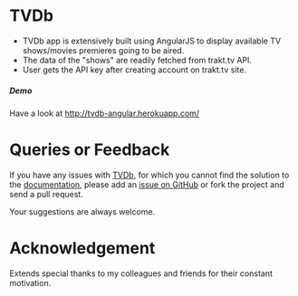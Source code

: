 TVDb
====

 * TVDb app is extensively built using AngularJS to display available TV shows/movies premieres going to be aired.
 * The data of the "shows" are readily fetched from trakt.tv API.
 * User gets the API key after creating account on trakt.tv site.

##### Demo 

 Have a look at http://tvdb-angular.herokuapp.com/

# Queries or Feedback

 If you have any issues with [TVDb](https://github.com/Jrakesh/tvdb), for which you cannot find the solution to the [documentation](https://github.com/Jrakesh/tvdb), please add an [issue on GitHub](https://github.com/Jrakesh/tvdb/issues) or fork the project and send a pull request.

 Your suggestions are always welcome.


# Acknowledgement

 Extends special thanks to my colleagues and friends for their constant motivation.
